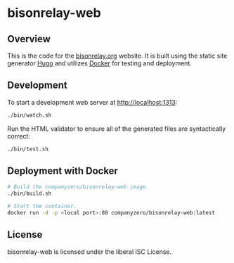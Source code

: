 # bisonrelay-web

## Overview

This is the code for the [bisonrelay.org](https://bisonrelay.org) website.
It is built using the static site generator [Hugo](https://gohugo.io/) and
utilizes [Docker](https://www.docker.com/) for testing and deployment.

## Development

To start a development web server at <http://localhost:1313>:

```sh
./bin/watch.sh
```

Run the HTML validator to ensure all of the generated files are syntactically
correct:

```sh
./bin/test.sh
```

## Deployment with Docker

```sh
# Build the companyzero/bisonrelay-web image.
./bin/build.sh

# Start the container.
docker run -d -p <local port>:80 companyzero/bisonrelay-web:latest
```

## License

bisonrelay-web is licensed under the liberal ISC License.
